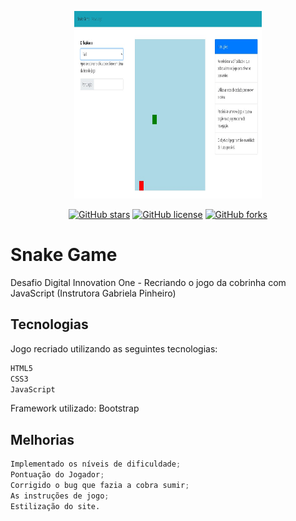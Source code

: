 <p align="center">
   <img src="public/image/logo.jpg" alt="SnakeGame" width="300" height="300"/>
</p>

<div align="center">

[![GitHub stars](https://img.shields.io/github/stars/gabiqrm/Cobrinha)](https://github.com/gabiqrm/Cobrinha)<space> <space>[![GitHub license](https://img.shields.io/github/license/gabiqrm/Cobrinha)](https://github.com/gabiqrm/Cobrinha/blob/master/LICENSE)<space> <space>[![GitHub forks](https://img.shields.io/github/forks/gabiqrm/Cobrinha)](https://github.com/gabiqrm/Cobrinha/)

</div>

# Snake Game

Desafio Digital Innovation One - Recriando o jogo da cobrinha com JavaScript (Instrutora Gabriela Pinheiro)

## Tecnologias

Jogo recriado utilizando as seguintes tecnologias:

```bash
HTML5
CSS3
JavaScript
```

Framework utilizado: Bootstrap

## Melhorias

```python
Implementado os níveis de dificuldade;
Pontuação do Jogador;
Corrigido o bug que fazia a cobra sumir;
As instruções de jogo;
Estilização do site.
```
